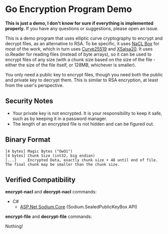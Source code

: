 # Go Encryption Program Demo

**This is just a demo, I don't know for sure if everything is implemented properly.** If you have any questions or suggestions, please open an issue.

This is a demo program that uses elliptic curve cryptography to encrypt and decrypt files, as an alternative to RSA. To be specific, it uses [NaCL Box](https://pkg.go.dev/golang.org/x/crypto/nacl/box) for most of the work, which in turn uses [Curve25519](https://en.wikipedia.org/wiki/Curve25519) and [XSalsa20](https://en.wikipedia.org/wiki/Salsa20). It uses io.Reader for reading files (instead of byte arrays), so it can be used to encrypt files of any size (with a chunk size based on the size of the file - either the size of the file itself, or 128MB, whichever is smaller).

You only need a public key to encrypt files, though you need both the public and private key to decrypt them. This is similar to RSA encryption, at least from the user's perspective.

## Security Notes

- Your private key is not encrypted. It is your responsibility to keep it safe, such as by keeping it in a password manager.
- The length of an encrypted file is not hidden and can be figured out.

## Binary Format

```
[4 bytes] Magic Bytes ("OwO1")
[4 bytes] Chunk Size (int32, big endian)
[...]     Encrypted Data, exactly chunk size + 48 until end of file. The final chunk may be smaller than the chunk size.
```

## Verified Compatibility

**encrypt-nacl** and **decrypt-nacl** commands:
- C#
  - [ASP.Net Sodium.Core](https://www.nuget.org/packages/Sodium.Core/) (Sodium.SealedPublicKeyBox API)

**encrypt-file** and **decrypt-file** commands:

Nothing!